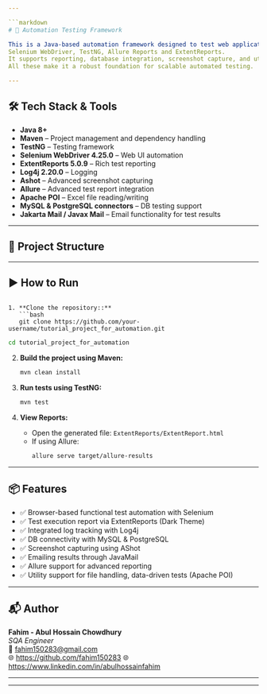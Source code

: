 ```yaml
---

```markdown
# 🚀 Automation Testing Framework

This is a Java-based automation framework designed to test web applications using :
Selenium WebDriver, TestNG, Allure Reports and ExtentReports.
It supports reporting, database integration, screenshot capture, and utility logging.
All these make it a robust foundation for scalable automated testing.

---
```


## 🛠 Tech Stack & Tools

- **Java 8+**
- **Maven** – Project management and dependency handling
- **TestNG** – Testing framework
- **Selenium WebDriver 4.25.0** – Web UI automation
- **ExtentReports 5.0.9** – Rich test reporting
- **Log4j 2.20.0** – Logging
- **Ashot** – Advanced screenshot capturing
- **Allure** – Advanced test report integration
- **Apache POI** – Excel file reading/writing
- **MySQL & PostgreSQL connectors** – DB testing support
- **Jakarta Mail / Javax Mail** – Email functionality for test results

---

## 📁 Project Structure

---

## ▶️ How to Run

```

1. **Clone the repository::**
   ```bash
   git clone https://github.com/your-username/tutorial_project_for_automation.git
   ```
   ```bash
   cd tutorial_project_for_automation
   ```


2. **Build the project using Maven:**
   ```bash
   mvn clean install
   ```

3. **Run tests using TestNG:**
   ```bash
   mvn test
   ```

4. **View Reports:**
    - Open the generated file: `ExtentReports/ExtentReport.html`
    - If using Allure:
      ```bash
      allure serve target/allure-results
      ```

---

## 📦 Features

- ✅ Browser-based functional test automation with Selenium
- ✅ Test execution report via ExtentReports (Dark Theme)
- ✅ Integrated log tracking with Log4j
- ✅ DB connectivity with MySQL & PostgreSQL
- ✅ Screenshot capturing using AShot
- ✅ Emailing results through JavaMail
- ✅ Allure support for advanced reporting
- ✅ Utility support for file handling, data-driven tests (Apache POI)

---

## 📬 Author

**Fahim - Abul Hossain Chowdhury**  
*SQA Engineer*  
📧 fahim150283@gmail.com  
🌐 https://github.com/fahim150283
🌐 https://www.linkedin.com/in/abulhossainfahim

---



---